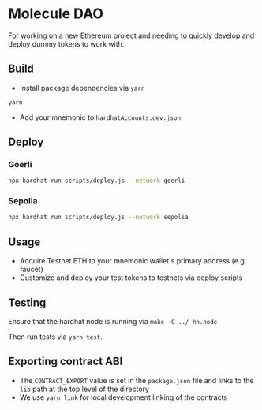 # Molecule DAO

For working on a new Ethereum project and needing to quickly develop and deploy dummy tokens to work with.

## Build
- Install package dependencies via `yarn`

```bash
yarn
```

- Add your mnemonic to `hardhatAccounts.dev.json`

## Deploy
### Goerli
```bash
npx hardhat run scripts/deploy.js --network goerli
```

### Sepolia
```bash
npx hardhat run scripts/deploy.js --network sepolia
```

## Usage 
- Acquire Testnet ETH to your mnemonic wallet's primary address (e.g. faucet)
- Customize and deploy your test tokens to testnets via deploy scripts

## Testing
Ensure that the hardhat node is running via `make -C ../ hh.node`

Then run tests via `yarn test`.

## Exporting contract ABI
- The `CONTRACT_EXPORT` value is set in the `package.json` file and links to the `lib` path at the top level of the directory 
- We use `yarn link` for local development linking of the contracts


